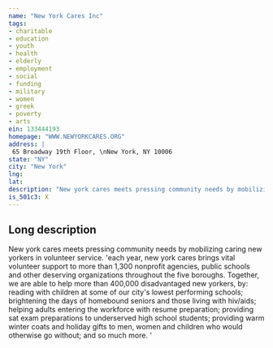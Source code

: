 ```yaml
---
name: "New York Cares Inc"
tags:
- charitable
- education
- youth
- health
- elderly
- employment
- social
- funding
- military
- women
- greek
- poverty
- arts
ein: 133444193
homepage: "WWW.NEWYORKCARES.ORG"
address: |
 65 Broadway 19th Floor, \nNew York, NY 10006
state: "NY"
city: "New York"
lng: 
lat: 
description: "New york cares meets pressing community needs by mobilizing caring new yorkers in volunteer service. "
is_501c3: X
---
```


## Long description

New york cares meets pressing community needs by mobilizing caring new yorkers in volunteer service. 'each year, new york cares brings vital volunteer support to more than 1,300 nonprofit agencies, public schools and other deserving organizations throughout the five boroughs. Together, we are able to help more than 400,000 disadvantaged new yorkers, by: reading with children at some of our city's lowest performing schools; brightening the days of homebound seniors and those living with hiv/aids; helping adults entering the workforce with resume preparation; providing sat exam preparations to underserved high school students; providing warm winter coats and holiday gifts to men, women and children who would otherwise go without; and so much more. '
